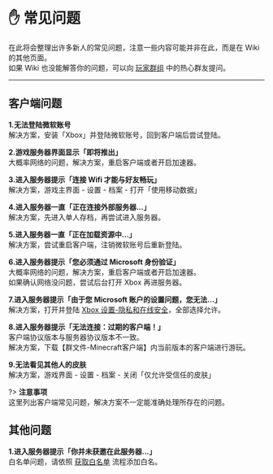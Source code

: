 <!-- guide/question -->

# ✋ 常见问题

在此将会整理出许多新人的常见问题，注意一些内容可能并非在此，而是在 Wiki 的其他页面。</br>
如果 Wiki 也没能解答你的问题，可以向 [玩家群组](community/players/groups) 中的热心群友提问。

---

## 客户端问题

**1.无法登陆微软账号** <br/>
解决方案，安装「Xbox」并登陆微软账号，回到客户端后尝试登陆。

**2.游戏服务器界面显示「即将推出」** <br/>
大概率网络的问题，解决方案，重启客户端或者开启加速器。

**3.进入服务器提示「连接 Wifi 才能与好友畅玩」** <br/>
解决方案，游戏主界面 - 设置 - 档案 - 打开「使用移动数据」

**4.进入服务器一直「正在连接外部服务器...」** <br/>
解决方案，先进入单人存档，再尝试进入服务器。

**5.进入服务器一直「正在加载资源中...」** <br/>
解决方案，尝试重启客户端，注销微软账号后重新登陆。

**6.进入服务器提示「您必须通过 Microsoft 身份验证」** <br/>
大概率网络的问题，解决方案，重启客户端或者开启加速器。<br/>
如果确认网络没问题，尝试后台打开 Xbox 再进服务器。

**7.进入服务器提示「由于您 Microsoft 账户的设置问题，您无法...」** <br/>
解决方案，打开并登陆 [Xbox 设置-隐私和在线安全](https://account.xbox.com/zh-cn/Settings?rtc=1&wa=wsignin1.0&activetab=main:privilegetab)，全部选择允许。

**8.进入服务器提示「无法连接：过期的客户端！」** <br/>
客户端协议版本与服务器协议版本不一致。<br/>
解决方案，下载【群文件-Minecraft客户端】内当前版本的客户端进行游玩。

**9.无法看见其他人的皮肤** <br/>
解决方案，游戏界面 - 设置 - 档案 - 关闭「仅允许受信任的皮肤」

?> **注意事项** <br/>
这里列出客户端常见问题，解决方案不一定能准确处理所存在的问题。

## 其他问题

**1.进入服务器提示「你并未获邀在此服务器...」** <br/>
白名单问题，请依照 [获取白名单](guide/link?id=获取白名单) 流程添加白名。
